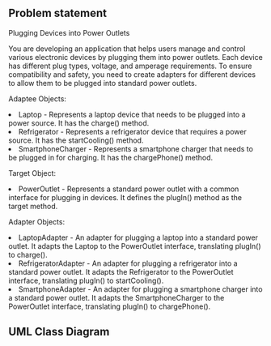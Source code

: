 ## Problem statement
Plugging Devices into Power Outlets

You are developing an application that helps users manage and control various electronic devices by plugging them into power outlets. Each device has different plug types, voltage, and amperage requirements. To ensure compatibility and safety, you need to create adapters for different devices to allow them to be plugged into standard power outlets.

Adaptee Objects:
<li>Laptop - Represents a laptop device that needs to be plugged into a power source. It has the charge() method.
<li>Refrigerator - Represents a refrigerator device that requires a power source. It has the startCooling() method.
<li>SmartphoneCharger - Represents a smartphone charger that needs to be plugged in for charging. It has the chargePhone() method.

Target Object:
<li>PowerOutlet - Represents a standard power outlet with a common interface for plugging in devices. It defines the plugIn() method as the target method.

Adapter Objects:
<li>LaptopAdapter - An adapter for plugging a laptop into a standard power outlet. It adapts the Laptop to the PowerOutlet interface, translating plugIn() to charge().
<li>RefrigeratorAdapter - An adapter for plugging a refrigerator into a standard power outlet. It adapts the Refrigerator to the PowerOutlet interface, translating plugIn() to startCooling().
<li>SmartphoneAdapter - An adapter for plugging a smartphone charger into a standard power outlet. It adapts the SmartphoneCharger to the PowerOutlet interface, translating plugIn() to chargePhone().

## UML Class Diagram
